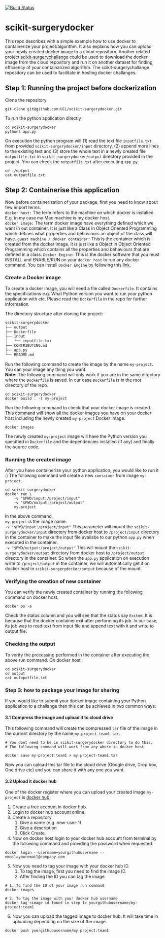[![Build Status](https://travis-ci.com/UCL/scikit-surgerydocker.svg?branch=main)](https://travis-ci.com/UCL/scikit-surgerydocker)
# scikit-surgerydocker
This repo describes with a simple example how to use docker to containerize your project/algorithm. It also explains how you can upload your newly created docker image to a cloud repository. Another related project [scikit-surgerychallange](https://github.com/UCL/scikit-surgerychallenge) could be used to download the docker image from the cloud repository and run it on another dataset for finding efficiency of your containarized algorithm. The scikit-surgerychallange repository can be used to facilitate in hosting docker challanges.  

## Step 1: Running the project before dockerization

Clone the repository
```
git clone git@github.com:UCL/scikit-surgerydocker.git
```
To run the python application directly
```
cd scikit-surgerydocker
python3 app.py
```
On execution the python program will (1) read the text file `inputfile.txt` from provided `scikit-surgerydocker/input` directory, (2) append more lines to the existing text and (3) store the whole text in a newly created file `outputfile.txt` in `scikit-surgerydocker/output` directory provided in the project. You can check the `outputfile.txt` after executing `app.py`.

```
cd ./output
cat outputfile.txt
```


## Step 2: Containerise this application

Now before containerization of your package, first you need to know about few import terms.    
`docker host:` The term refers to the machine on which docker is installed. E.g. in my case my Mac machine is my docker host.    
`docker image:` The term docker image have everything defined which we want in out container. It is just like a Class in Object Oriented Programming which defines what properties and behaviours an object of the class will have.
`guest machine / docker container:` This is the container which is created from the docker image. It is just like a Object in Object Oriented Programming which contains all the properties and behaviours that are defined in a class.
`Docker Engine:` This is the docker software that you must INSTALL and ENABLE/RUN on your `docker host` to run any docker command. You can install `Docker Engine` by following this [link](https://docs.docker.com/desktop/).

### Create a Docker image
To create a docker image, you will need a file called `Dockerfile`. It contains the specifications e.g. What Python version you want to run your python application with etc. Please read the `Dockerfile` in the repo for further information.

The directory structure after cloning the project: 

<!-- ![Directory Structure](./images/directory-structure.png) -->
```bash
scikit-surgerydocker
├── output
├── Dockerfile
├── input
│   └── inputfile.txt
├── CONTRIBUTING.md
├── app.py
└── README.md   
```
Run the following command to create the image by the name `my-project`. You can your image any thing you want.   
**Note:** The following command will only work if you are in the same directory where the `Dockerfile` is saved. In our case `Dockerfile` is in the root directory of the repo.
```
cd scikit-surgerydocker
docker build . -t my-project
```
Run the following command to check that your docker image is created.
This command will show all the docker images you have on your docker host including the newly created `my-project` Docker image.
```
docker images
```
The newly created `my-project` image will have the Python version you specified in `Dockerfile` and the dependencies installed (if any) and finally the source code.

### Running the created image
After you have containerize your python application, you would like to run it :) The following command will create a new `container` from image `my-project`. 
```
cd scikit-surgerydocker
docker run \
    -v "$PWD/input:/project/input" 
    -v "$PWD/output:/project/output" 
    my-project
```

In the above command,      
`my-project` is the image name.     
`-v "$PWD/input:/project/input"` This parameter will mount the `scikit-surgerydocker/input` directory from docker host to `/project/input` directory in the container to make the input file availabe to our python `app.py` when executed in the container.      
`-v "$PWD/output:/project/output"` This will mount the `scikit-surgerydocker/output` directory from docker host to `/project/output` directory in the container. So when the `app.py` application on execution write to `/project/output` in the container, we will automatically get it on docker host in `scikit-surgerydocker/output` because of the mount.

### Verifying the creation of new container
You can verify the newly created container by running the following command on docker host.
```
docker ps -a
```
Check the status column and you will see that the status say `Exited`. It is because that the docker container exit after performing its job. In our case, its job was to read text from input file and append text with it and write to output file.


### Checking the output
To verify the processing performed in the container after executing the above run command. On docker host
```
cd scikit-surgerydocker
cd output
cat outoputfile.txt
```

### Step 3: how to package your image for sharing
If you would like to submit your docker image containing your Python application to a challange then this can be achieved in two common ways:

#### 3.1 Compress the image and upload it to cloud drive
This following command will create the compressed `tar` file of the image in the current directory by the name `my-project-team1.tar`.   

```
# You dont need to be in scikit-surgerydocker directory to do this. 
# The following command will work from any where in docker host

docker save my-project:team1 > my-project-team1.tar
```

Now you can upload this tar file to the cloud drive (Google drive, Drop box, One drive etc) and you can share it with any one you want.

#### 3.2 Upload it docker hub
One of the docker register where you can upload your created image `my-project` is [docker hub](https://hub.docker.com/). 
1. Create a free account in docker hub.
2. Login to docker hub account online.
3. Create a repository
    1. Give a name (e.g. new-user-1)
    2. Give a description
    3. Click Create.
4. Now on docker host login to your docker hub account from terminal by the following command and providing the password when requested.
```
docker login --username=yourgithubusername --email=youremail@company.com
```
5. Now you need to tag your image with your docker hub ID.
    1. To tag the image, first you need to find the image ID.
    2. After finding the ID you can tag the image
```
# 1. To find the ID of your image run command
docker images

# 2. To tag the image with your docker hub username
docker tag <image id found in step 1> yourgithubusername/my-project:team1
```
6. Now you can upload the tagged image to docker hub. It will take time in uploading depending on the size of the image.
```
docker push yourgithubusername/my-project:team1
```










